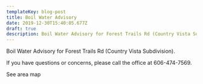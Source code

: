 ```yaml
---
templateKey: blog-post
title: Boil Water Advisory
date: 2019-12-30T15:40:05.677Z
draft: true
description: Boil Water Advisory for Forest Trails Rd (Country Vista Subdivision)
---
```

Boil Water Advisory for Forest Trails Rd (Country Vista Subdivision).

If you have questions or concerns, please call the office at 606-474-7569.

See area map
